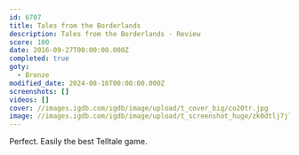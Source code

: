 ```yaml
---
id: 6707
title: Tales from the Borderlands
description: Tales from the Borderlands - Review
score: 100
date: 2016-09-27T00:00:00.000Z
completed: true
goty:
  - Bronze
modified_date: 2024-08-16T00:00:00.000Z
screenshots: []
videos: []
cover: //images.igdb.com/igdb/image/upload/t_cover_big/co20tr.jpg
image: //images.igdb.com/igdb/image/upload/t_screenshot_huge/zk0dtlj7jlopl817fxml.jpg
---
```

Perfect. Easily the best Telltale game.